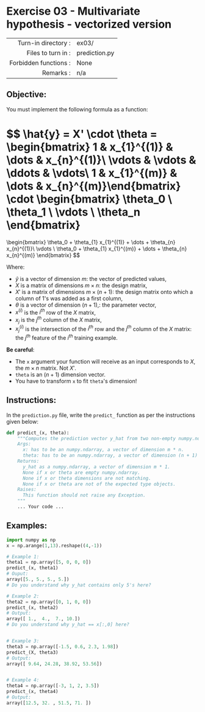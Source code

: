 # Exercise 03 - Multivariate hypothesis - vectorized version

|                         |                    |
| -----------------------:| ------------------ |
|   Turn-in directory :   |  ex03/             |
|   Files to turn in :    |  prediction.py     |
|   Forbidden functions : |  None              |
|   Remarks :             |  n/a               |

## Objective:
You must implement the following formula as a function:  

$$
\hat{y} = X' \cdot \theta = 
\begin{bmatrix} 
1 & x_{1}^{(1)} & \dots & x_{n}^{(1)}\\
\vdots & \vdots & \ddots & \vdots\\
1 & x_{1}^{(m)} & \dots &  x_{n}^{(m)}\end{bmatrix}
\cdot
\begin{bmatrix}
\theta_0 \\ 
\theta_1 \\
\vdots \\
\theta_n
\end{bmatrix} 
= 
\begin{bmatrix} 
\theta_0 + \theta_{1} x_{1}^{(1)} + \dots + \theta_{n} x_{n}^{(1)}\\ 
\vdots \\ 
\theta_0 + \theta_{1} x_{1}^{(m)} + \dots + \theta_{n} x_{n}^{(m)}
\end{bmatrix}
$$

Where:
- $\hat{y}$ is a vector of dimension $m$: the vector of predicted values,
- $X$ is a matrix of dimensions $m \times n$: the design matrix,
- $X'$ is a matrix of dimensions $m \times (n + 1)$: the design matrix onto which a column of $1$'s was added as a first column,
- $\theta$ is a vector of dimension $(n + 1)$,\: the parameter vector,
- $x^{(i)}$ is the $i^{th}$ row of the $X$ matrix,
- $x_{j}$ is the $j^{th}$ column of the $X$ matrix,
- $x_j^{(i)}$ is the intersection of the $i^{th}$ row and the $j^{th}$ column of the $X$ matrix: the $j^{th}$ feature of the $i^{th}$ training example.


**Be careful**:
- The `x` argument your function will receive as an input corresponds to $X$, the $m \times n$ matrix. Not $X'$. 
- `theta` is an $(n + 1)$ dimension vector. 
- You have to transform `x` to fit `theta`'s dimension!


## Instructions:
In the `prediction.py` file, write the `predict_` function as per the instructions given below:
```python
def predict_(x, theta):
    """Computes the prediction vector y_hat from two non-empty numpy.ndarray.
    Args:
      x: has to be an numpy.ndarray, a vector of dimension m * n.
      theta: has to be an numpy.ndarray, a vector of dimension (n + 1) * 1.
    Returns:
      y_hat as a numpy.ndarray, a vector of dimension m * 1.
      None if x or theta are empty numpy.ndarray.
      None if x or theta dimensions are not matching.
      None if x or theta are not of the expected type objects.
    Raises:
      This function should not raise any Exception.
    """
    ... Your code ...
```

## Examples:
```python
import numpy as np
x = np.arange(1,13).reshape((4,-1))

# Example 1:
theta1 = np.array([5, 0, 0, 0])
predict_(x, theta1)
# Ouput:
array([5., 5., 5., 5.])
# Do you understand why y_hat contains only 5's here?  

# Example 2:
theta2 = np.array([0, 1, 0, 0])
predict_(x, theta2)
# Output:
array([ 1.,  4.,  7., 10.])
# Do you understand why y_hat == x[:,0] here?  


# Example 3:
theta3 = np.array([-1.5, 0.6, 2.3, 1.98])
predict_(X, theta3)
# Output:
array([ 9.64, 24.28, 38.92, 53.56])


# Example 4:
theta4 = np.array([-3, 1, 2, 3.5])
predict_(x, theta4)
# Output:
array([12.5, 32. , 51.5, 71. ])
```
